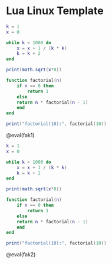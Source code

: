 <!--
author:   Your Name

email:    your@mail.org

version:  0.0.1

language: en

narrator: US English Female

script:   https://cdn.jsdelivr.net/gh/andre-dietrich/lua_linux_template/js/libv86.js


@eval
<script>
// https://gist.github.com/creationix/2502704
// Implement bash string escaping.
function bashEscape(arg) {
    return "'" + arg.replace(/'+/g, function (val) {
        return "'" + val.replace(/'/g, "\\'") + "'";
        }) + "'";
}

let input = "lua -e " + bashEscape(`@input`) + "\n";
let data  = "";

function resetSerial(container = null) {
    function char_listener(char){
        if(char !== "\r")
            data += char;
        if(data.endsWith("login: "))
            window.emulator.serial0_send("root\n");
        else if(data.endsWith("/root% "))
        {
            if(container)
                container.hidden = true;

            if(input) {
                window.emulator.serial0_send(input);
                input = null;
            } else {
                send.lia("eval", "LIA: stop");
                window.running = false;
            }
        }
    };

    function line_listener(line){
        // filter noise
        if(!line.startsWith("/root% lua -e") &&
           !line.startsWith("> ") &&
           line.indexOf("Welcome to Buildroot") === -1 &&
           line.indexOf("login:") === -1 &&
           line.trim() !== "")
        {
            send.lia("output", line);
        }
    };

    if(window.listener) {
        window.emulator.remove_listener("serial0-output-char", window.listener[0]);
        window.emulator.remove_listener("serial0-output-line", window.listener[1]);
    }

    window.emulator.add_listener("serial0-output-char", char_listener);
    window.emulator.add_listener("serial0-output-line", line_listener);

    window.listener = [char_listener, line_listener];
}



if(!window.emulator) {
    window.running = true;

    let container = document.getElementById("screen_container@0");

    if(container)
        container.hidden=false;

    window.emulator = new V86Starter({
        memory_size: 32 * 1024 * 1024,
        vga_memory_size: 2 * 1024 * 1024,
        // Uncomment to see what's going on
        screen_container: document.getElementById("screen_container@0"),
        bios: { url: "https://cdn.jsdelivr.net/gh/andre-dietrich/lua_linux_template/emu/seabios.bin" },
        vga_bios: { url: "https://cdn.jsdelivr.net/gh/andre-dietrich/lua_linux_template/emu/vgabios.bin" },
        cdrom: { url: "https://cdn.jsdelivr.net/gh/andre-dietrich/lua_linux_template/emu/linux26.iso" },
        autostart: true,
        disable_keyboard: false,
    });

    resetSerial(container);

    "LIA: wait";

} else if(!window.running) {
    window.running = true;
    resetSerial();
    window.emulator.serial0_send(input);
    input = null;

    "LIA: wait";

} else {

    "Waiting for another process to finish!";

}
</script>


<span id="screen_container@0" hidden="true">
  <div class="lia-code-stdout"></div>
  <canvas style="display: none"></canvas>
</span>
@end

-->

# Lua Linux Template


``` lua
k = 1
x = 0

while k < 1000 do
    x = x + 1 / (k * k)
    k = k + 2
end

print(math.sqrt(x*8))

function factorial(n)
    if n == 0 then
        return 1
    else
    return n * factorial(n - 1)
    end
end

print("factorial(10):", factorial(10))
```
@eval(fak1)





``` lua
k = 1
x = 0

while k < 1000 do
    x = x + 1 / (k * k)
    k = k + 2
end

print(math.sqrt(x*8))

function factorial(n)
    if n == 0 then
        return 1
    else
    return n * factorial(n - 1)
    end
end

print("factorial(10):", factorial(10))
```
@eval(fak2)
